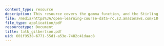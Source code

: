 ```yaml
---
content_type: resource
description: This resource covers the gamma function, and the Stirling's formula.
file: /media/https%3A/open-learning-course-data-rc.s3.amazonaws.com/18-104-seminar-in-analysis-applications-to-number-theory-fall-2006/601f9538677155d1a53e7482c41daac8_talk_gilbertson.pdf
file_type: application/pdf
resourcetype: Document
title: talk_gilbertson.pdf
uid: 601f9538-6771-55d1-a53e-7482c41daac8
---
```

